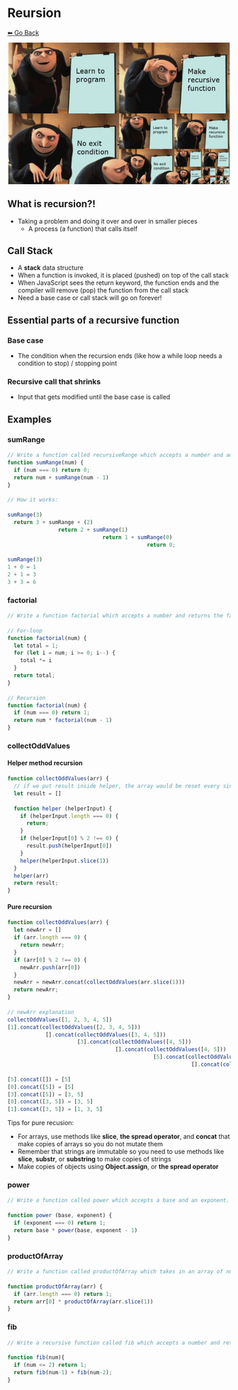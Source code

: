 # Reursion
[⬅ Go Back](/patterns.md)

<p align="center">
  <img src="images/recursion.jpg" alt="drawing" width=500px />
</p>

## What is recursion?!
- Taking a problem and doing it over and over in smaller pieces
  - A process (a function) that calls itself

## Call Stack
- A **stack** data structure
- When a function is invoked, it is placed (pushed) on top of the call stack
- When JavaScript sees the return keyword, the function ends and the compiler will remove (pop) the function from the call stack
- Need a base case or call stack will go on forever!

## Essential parts of a recursive function
### Base case
- The condition when the recursion ends (like how a while loop needs a condition to stop) / stopping point

### Recursive call that shrinks
- Input that gets modified until the base case is called


## Examples
### sumRange
```js
// Write a function called recursiveRange which accepts a number and adds up all the numbers from 0 to the number passed to the function 
function sumRange(num) {
  if (num === 0) return 0;
  return num + sumRange(num - 1)
}

// How it works:

sumRange(3)
  return 3 + sumRange + (2)
                return 2 + sumRange(1)
                              return 1 + sumRange(0)
                                            return 0;

sumRange(3)
1 + 0 = 1
2 + 1 = 3
3 + 3 = 6
```

### factorial
```js
// Write a function factorial which accepts a number and returns the factorial of that number. A factorial is the product of an integer and all the integers below it; e.g., factorial four ( 4! ) is equal to 24, because 4 * 3 * 2 * 1 equals 24.  factorial zero (0!) is always 1.

// For-loop
function factorial(num) {
  let total = 1;
  for (let i = num; i >= 0; i--) {
    total *= i
  }
  return total;
}

// Recursion
function factorial(num) {
  if (num === 0) return 1;
  return num * factorial(num - 1)
}
```
### collectOddValues
#### Helper method recursion
```js
function collectOddValues(arr) {
  // if we put result inside helper, the array would be reset every single time the helper is run
  let result = []

  function helper (helperInput) {
    if (helperInput.length === 0) {
      return;
    }
    if (helperInput[0] % 2 !== 0) {
      result.push(helperInput[0])
    }
    helper(helperInput.slice(1))
  }
  helper(arr)
  return result;
}
```

#### Pure recursion
```js
function collectOddValues(arr) {
  let newArr = []
  if (arr.length === 0) {
    return newArr;
  }
  if (arr[0] % 2 !== 0) {
    newArr.push(arr[0])
  }
  newArr = newArr.concat(collectOddValues(arr.slice(1)))
  return newArr;
}

// newArr explanation
collectOddValues([1, 2, 3, 4, 5])
[1].concat(collectOddValues([2, 3, 4, 5]))
            [].concat(collectOddValues([3, 4, 5]))
                      [3].concat(collectOddValues([4, 5]))
                                  [].concat(collectOddValues([4, 5]))
                                              [5].concat(collectOddValues([4, 5]))
                                                          [].concat(collectOddValues([]))

[5].concat([]) = [5]
[0].concat([5]) = [5]
[3].concat([5]) = [3, 5]
[0].concat([3, 5]) = [3, 5]
[1].concat([3, 5]) = [1, 3, 5]
```
Tips for pure recusion:
- For arrays, use methods like **slice**, **the spread operator**, and **concat** that make copies of arrays so you do not mutate them
- Remember that strings are immutable so you need to use methods like **slice**, **substr**, or **substring** to make copies of strings
- Make copies of objects using **Object.assign**, or **the spread operator**

### power
```js
// Write a function called power which accepts a base and an exponent. The function should return the power of the base to the exponent. This function should mimic the functionality of Math.pow()  - do not worry about negative bases and exponents.

function power (base, exponent) {
  if (exponent === 0) return 1;
  return base * power(base, exponent - 1)
}
```

### productOfArray
```js
// Write a function called productOfArray which takes in an array of numbers and returns the product of them all.

function productOfArray(arr) {
  if (arr.length === 0) return 1;
  return arr[0] * productOfArray(arr.slice(1))
}
```

### fib
```js
// Write a recursive function called fib which accepts a number and returns the nth number in the Fibonacci sequence. Recall that the Fibonacci sequence is the sequence of whole numbers 1, 1, 2, 3, 5, 8, ... which starts with 1 and 1, and where every number thereafter is equal to the sum of the previous two numbers.

function fib(num){
  if (num <= 2) return 1;
  return fib(num-1) + fib(num-2);
}
```
